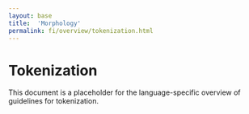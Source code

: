 ```yaml
---
layout: base
title:  'Morphology'
permalink: fi/overview/tokenization.html
---
```


# Tokenization

This document is a placeholder for the language-specific overview of
guidelines for tokenization.
